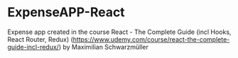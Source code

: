 # ExpenseAPP-React
Expense app created in the course React - The Complete Guide (incl Hooks, React Router, Redux) (https://www.udemy.com/course/react-the-complete-guide-incl-redux/) by Maximilian Schwarzmüller
